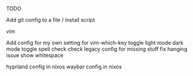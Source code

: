 TODO

Add git config to a file / install script


vim

Add config for my own setting for vim-which-key
toggle light mode dark mode
toggle spell check
check legacy config for missing stuff
fix hanging issue
show whitespace


hyprland config in nixos
waybar config in nixos

